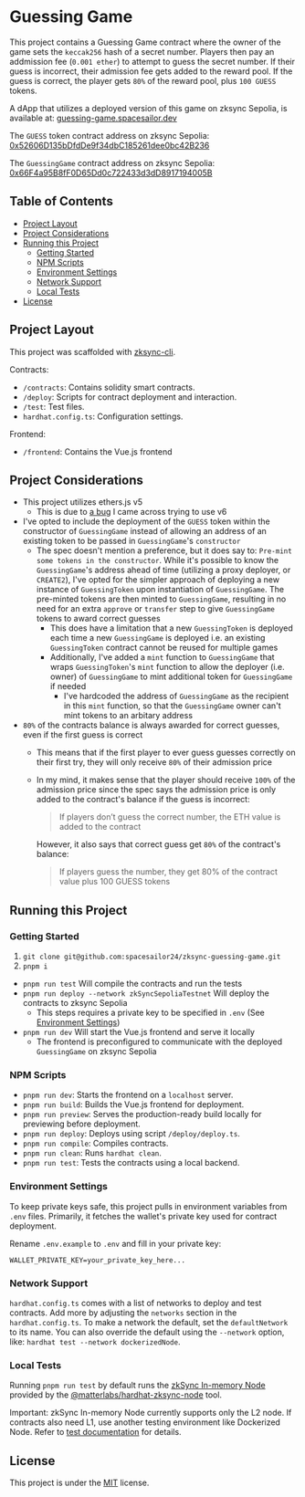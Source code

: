 <!-- omit from toc -->
# Guessing Game

This project contains a Guessing Game contract where the owner of the game sets the `keccak256` hash of a secret number. Players then pay an addmission fee (`0.001 ether`) to attempt to guess the secret number. If their guess is incorrect, their admission fee gets added to the reward pool. If the guess is correct, the player gets `80%` of the reward pool, plus `100 GUESS` tokens.

A dApp that utilizes a deployed version of this game on zksync Sepolia, is available at: [guessing-game.spacesailor.dev](https://guessing-game.spacesailor.dev/)

The `GUESS` token contract address on zksync Sepolia: [0x52606D135bDfdDe9f34dbC185261dee0bc42B236](https://sepolia.explorer.zksync.io/address/0x52606D135bDfdDe9f34dbC185261dee0bc42B236#transactions)

The `GuessingGame` contract address on zksync Sepolia: [0x66F4a95B8fF0D65Dd0c722433d3dD8917194005B](https://sepolia.explorer.zksync.io/address/0x66F4a95B8fF0D65Dd0c722433d3dD8917194005B#transactions)

<!-- omit from toc -->
## Table of Contents

- [Project Layout](#project-layout)
- [Project Considerations](#project-considerations)
- [Running this Project](#running-this-project)
  - [Getting Started](#getting-started)
  - [NPM Scripts](#npm-scripts)
  - [Environment Settings](#environment-settings)
  - [Network Support](#network-support)
  - [Local Tests](#local-tests)
- [License](#license)

## Project Layout

This project was scaffolded with [zksync-cli](https://github.com/matter-labs/zksync-cli).

Contracts:

- `/contracts`: Contains solidity smart contracts.
- `/deploy`: Scripts for contract deployment and interaction.
- `/test`: Test files.
- `hardhat.config.ts`: Configuration settings.

Frontend:

- `/frontend`: Contains the Vue.js frontend

## Project Considerations

- This project utilizes ethers.js v5
  - This is due to [a bug](https://github.com/matter-labs/zksync-cli/issues/127) I came across trying to use v6
- I've opted to include the deployment of the `GUESS` token within the constructor of `GuessingGame` instead of allowing an address of an existing token to be passed in `GuessingGame`'s `constructor`
  - The spec doesn't mention a preference, but it does say to: `Pre-mint some tokens in the constructor`. While it's possible to know the `GuessingGame`'s address ahead of time (utilizing a proxy deployer, or `CREATE2`), I've opted for the simpler approach of deploying a new instance of `GuessingToken` upon instantiation of `GuessingGame`. The pre-minted tokens are then minted to `GuessingGame`, resulting in no need for an extra `approve` or `transfer` step to give `GuessingGame` tokens to award correct guesses
    - This does have a limitation that a new `GuessingToken` is deployed each time a new `GuessingGame` is deployed i.e. an existing `GuessingToken` contract cannot be reused for multiple games
    - Additionally, I've added a `mint` function to `GuessingGame` that wraps `GuessingToken`'s `mint` function to allow the deployer (i.e. owner) of `GuessingGame` to mint additional token for `GuessingGame` if needed
      - I've hardcoded the address of `GuessingGame` as the recipient in this `mint` function, so that the `GuessingGame` owner can't mint tokens to an arbitary address
- `80%` of the contracts balance is always awarded for correct guesses, even if the first guess is correct
  - This means that if the first player to ever guess guesses correctly on their first try, they will only receive `80%` of their admission price
  - In my mind, it makes sense that the player should receive `100%` of the admission price since the spec says the admission price is only added to the contract's balance if the guess is incorrect:
    > If players don’t guess the correct number, the ETH value is added to the contract
    
    However, it also says that correct guess get `80%` of the contract's balance:
    > If players guess the number, they get 80% of the contract value plus 100 GUESS tokens

## Running this Project

### Getting Started

1. `git clone git@github.com:spacesailor24/zksync-guessing-game.git`
2. `pnpm i`

- `pnpm run test` Will compile the contracts and run the tests
- `pnpm run deploy --network zkSyncSepoliaTestnet` Will deploy the contracts to zksync Sepolia
  - This steps requires a private key to be specified in `.env` (See [Environment Settings](#environment-settings))
- `pnpm run dev` Will start the Vue.js frontend and serve it locally
  - The frontend is preconfigured to communicate with the deployed `GuessingGame` on zksync Sepolia

### NPM Scripts

- `pnpm run dev`: Starts the frontend on a `localhost` server.
- `pnpm run build`: Builds the Vue.js frontend for deployment.
- `pnpm run preview`: Serves the production-ready build locally for previewing before deployment.
- `pnpm run deploy`: Deploys using script `/deploy/deploy.ts`.
- `pnpm run compile`: Compiles contracts.
- `pnpm run clean`: Runs `hardhat clean`.
- `pnpm run test`: Tests the contracts using a local backend.

### Environment Settings

To keep private keys safe, this project pulls in environment variables from `.env` files. Primarily, it fetches the wallet's private key used for contract deployment.

Rename `.env.example` to `.env` and fill in your private key:

```
WALLET_PRIVATE_KEY=your_private_key_here...
```

### Network Support

`hardhat.config.ts` comes with a list of networks to deploy and test contracts. Add more by adjusting the `networks` section in the `hardhat.config.ts`. To make a network the default, set the `defaultNetwork` to its name. You can also override the default using the `--network` option, like: `hardhat test --network dockerizedNode`.

### Local Tests

Running `pnpm run test` by default runs the [zkSync In-memory Node](https://era.zksync.io/docs/tools/testing/era-test-node.html) provided by the [@matterlabs/hardhat-zksync-node](https://era.zksync.io/docs/tools/hardhat/hardhat-zksync-node.html) tool.

Important: zkSync In-memory Node currently supports only the L2 node. If contracts also need L1, use another testing environment like Dockerized Node. Refer to [test documentation](https://era.zksync.io/docs/tools/testing/) for details.

## License

This project is under the [MIT](./LICENSE) license.
